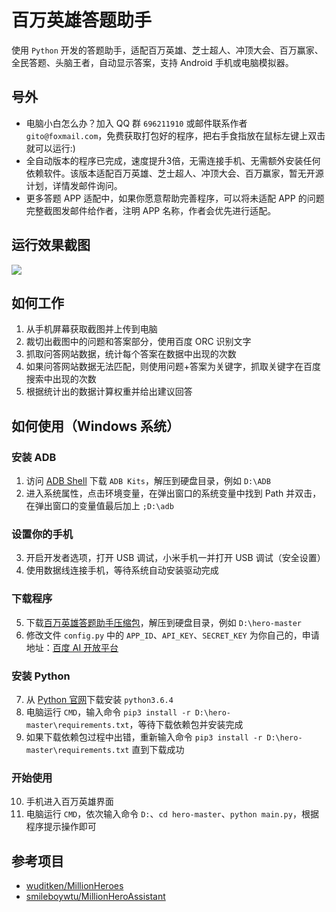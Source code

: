 # 百万英雄答题助手
使用 `Python` 开发的答题助手，适配百万英雄、芝士超人、冲顶大会、百万赢家、全民答题、头脑王者，自动显示答案，支持 Android 手机或电脑模拟器。

## 号外
* 电脑小白怎么办？加入 QQ 群 `696211910` 或邮件联系作者 `gito@foxmail.com`，免费获取打包好的程序，把右手食指放在鼠标左键上双击就可以运行:)
* 全自动版本的程序已完成，速度提升3倍，无需连接手机、无需额外安装任何依赖软件。该版本适配百万英雄、芝士超人、冲顶大会、百万赢家，暂无开源计划，详情发邮件询问。
* 更多答题 APP 适配中，如果你愿意帮助完善程序，可以将未适配 APP 的问题完整截图发邮件给作者，注明 APP 名称，作者会优先进行适配。

## 运行效果截图
![](https://github.com/iflycn/hero/blob/master/cmd.png)

## 如何工作
1. 从手机屏幕获取截图并上传到电脑
2. 裁切出截图中的问题和答案部分，使用百度 ORC 识别文字
3. 抓取问答网站数据，统计每个答案在数据中出现的次数
4. 如果问答网站数据无法匹配，则使用问题+答案为关键字，抓取关键字在百度搜索中出现的次数
5. 根据统计出的数据计算权重并给出建议回答

## 如何使用（Windows 系统）
### 安装 ADB
1. 访问 [ADB Shell](http://adbshell.com/downloads) 下载 `ADB Kits`，解压到硬盘目录，例如 `D:\ADB`
2. 进入系统属性，点击环境变量，在弹出窗口的系统变量中找到 Path 并双击，在弹出窗口的变量值最后加上 `;D:\adb`
### 设置你的手机
3. 开启开发者选项，打开 USB 调试，小米手机一并打开 USB 调试（安全设置）
4. 使用数据线连接手机，等待系统自动安装驱动完成
### 下载程序
5. 下载[百万英雄答题助手压缩包](https://github.com/iflycn/hero/archive/master.zip)，解压到硬盘目录，例如 `D:\hero-master`
6. 修改文件 `config.py` 中的 `APP_ID`、`API_KEY`、`SECRET_KEY` 为你自己的，申请地址：[百度 AI 开放平台](http://ai.baidu.com/tech/ocr/general)
### 安装 Python
7. 从 [Python 官网](https://www.python.org/downloads)下载安装 `python3.6.4`
8. 电脑运行 `CMD`，输入命令 `pip3 install -r D:\hero-master\requirements.txt`，等待下载依赖包并安装完成
9. 如果下载依赖包过程中出错，重新输入命令 `pip3 install -r D:\hero-master\requirements.txt` 直到下载成功
### 开始使用
10. 手机进入百万英雄界面
11. 电脑运行 `CMD`，依次输入命令 `D:`、`cd hero-master`、`python main.py`，根据程序提示操作即可

## 参考项目
- [wuditken/MillionHeroes](https://github.com/wuditken/MillionHeroes)
- [smileboywtu/MillionHeroAssistant](https://github.com/smileboywtu/MillionHeroAssistant)
